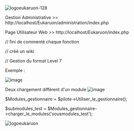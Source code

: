 #
![logoeukaruon-128](https://user-images.githubusercontent.com/9467611/152698293-47133a25-137e-41ad-917b-c926ada910ba.png)


Gestion Administrative >> http://localhost/Eukaruon/administration/index.php

Page Utilisateur Web >> http://localhost/Eukaruon/index.php

// fini de commenté chaque fonction 

// créé un wiki

// Gestion du format Level 7

Exemple :

![image](https://user-images.githubusercontent.com/9467611/136052482-6a6b2ac4-190b-4c44-92f1-2302d95eadf7.png)

Deux chargement différent d'un module
![image](https://user-images.githubusercontent.com/9467611/136200909-0873663f-9936-47d9-ad3c-9f38e2531c28.png)

$Modules_gestionnaire = $pilote->Utiliser_le_gestionnaire();

$submodules_test = $Modules_gestionnaire->charger_le_modules('sousmodules_test');


![logoeukaruon](https://user-images.githubusercontent.com/9467611/152698264-9dea51c9-e783-44a2-b9f0-b88f7679a2a0.png)
